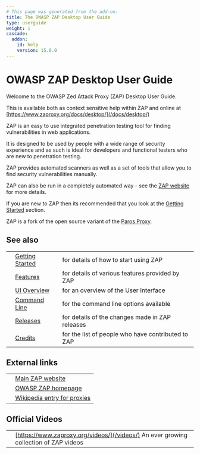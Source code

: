 ```yaml
---
# This page was generated from the add-on.
title: The OWASP ZAP Desktop User Guide
type: userguide
weight: 1
cascade:
  addon:
    id: help
    version: 15.0.0
---
```


# OWASP ZAP Desktop User Guide

Welcome to the OWASP Zed Attack Proxy (ZAP) Desktop User Guide.  

This is available both as context sensitive help within ZAP and online at
[https://www.zaproxy.org/docs/desktop/](/docs/desktop/)

ZAP is an easy to use integrated penetration testing tool for finding vulnerabilities in web applications.

It is designed to be used by people with a wide range of security experience and as such is ideal for
developers and functional testers who are new to penetration testing.

ZAP provides automated scanners as well as a set of tools that allow you to find security vulnerabilities manually.

ZAP can also be run in a completely automated way - see the [ZAP website](/) for more details.

If you are new to ZAP then its recommended that you look at the [Getting Started](/docs/desktop/start/) section.

ZAP is a fork of the open source variant of the [Paros Proxy](/docs/desktop/paros/).

## See also

|   |                                           |                                                    |
|---|-------------------------------------------|----------------------------------------------------|
|   | [Getting Started](/docs/desktop/start/)   | for details of how to start using ZAP              |
|   | [Features](/docs/desktop/start/features/) | for details of various features provided by ZAP    |
|   | [UI Overview](/docs/desktop/ui/)          | for an overview of the User Interface              |
|   | [Command Line](/docs/desktop/cmdline/)    | for the command line options available             |
|   | [Releases](/docs/desktop/releases/)       | for details of the changes made in ZAP releases    |
|   | [Credits](/docs/desktop/credits/)         | for the list of people who have contributed to ZAP |

## External links

|   |                                                                           |
|---|---------------------------------------------------------------------------|
|   | [Main ZAP website](/)                                                     |
|   | [OWASP ZAP homepage](https://owasp.org/www-project-zap/)                  |
|   | [Wikipedia entry for proxies](https://en.wikipedia.org/wiki/Proxy_server) |

## Official Videos

|   |                                                                                      |
|---|--------------------------------------------------------------------------------------|
|   | [https://www.zaproxy.org/videos/](/videos/) An ever growing collection of ZAP videos |
